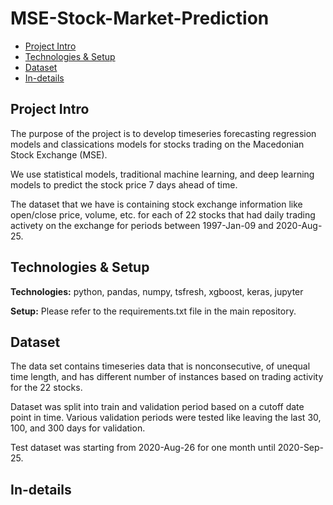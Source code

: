 # MSE-Stock-Market-Prediction
* [Project Intro](#project-intro)
* [Technologies & Setup](#technologies-&-setup)
* [Dataset](#dataset)
* [In-details](#in-details)


## Project Intro
The purpose of the project is to develop timeseries forecasting regression models and classications models for stocks trading on the Macedonian Stock Exchange (MSE).

We use statistical models, traditional machine learning, and deep learning models to predict the stock price 7 days ahead of time. 

The dataset that we have is containing stock exchange information like open/close price, volume, etc. for each of 22 stocks that had daily trading activety on the exchange for periods between 1997-Jan-09 and 2020-Aug-25.


## Technologies & Setup
**Technologies:**
python, pandas, numpy, tsfresh, xgboost, keras, jupyter

**Setup:**
Please refer to the requirements.txt file in the main repository.


## Dataset
The data set contains timeseries data that is nonconsecutive, of unequal time length, and has different number of instances based on trading activity for the 22 stocks.

Dataset was split into train and validation period based on a cutoff date point in time. Various validation periods were tested like leaving the last 30, 100, and 300 days for validation.

Test dataset was starting from 2020-Aug-26 for one month until 2020-Sep-25. 

## In-details
